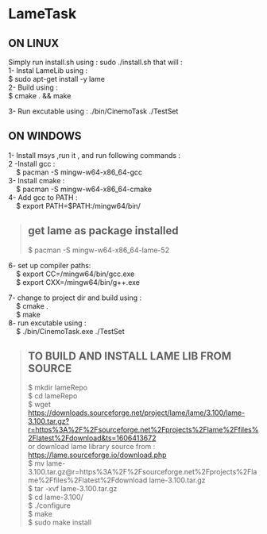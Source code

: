 # LameTask

## ON LINUX ##
Simply run install.sh using : sudo ./install.sh that will : <br/>
1- Instal LameLib using : <br/>
   $ sudo apt-get install -y lame <br/>
2- Build using : <br/>
   $ cmake . && make <br/>

3- Run excutable using : ./bin/CinemoTask ./TestSet

## ON WINDOWS ##
1- Install msys ,run it , and run following commands :<br/>
2 -Install gcc : <br/>
&nbsp;&nbsp;&nbsp;&nbsp;$ pacman -S mingw-w64-x86_64-gcc <br/>
3- Install cmake : <br/>
&nbsp;&nbsp;&nbsp;&nbsp;$ pacman -S mingw-w64-x86_64-cmake <br/>
4- Add gcc to PATH : <br/>
&nbsp;&nbsp;&nbsp;&nbsp;$ export PATH=$PATH:/mingw64/bin/ <br/>

> ## get lame as package installed <br/>
>  $ pacman -S mingw-w64-x86_64-lame-52 <br/>

6- set up compiler paths: <br/>
&nbsp;&nbsp;&nbsp;&nbsp;$ export CC=/mingw64/bin/gcc.exe <br/>
&nbsp;&nbsp;&nbsp;&nbsp;$ export CXX=/mingw64/bin/g++.exe <br/>

7- change to project dir and build using : <br/>
&nbsp;&nbsp;&nbsp;&nbsp;$ cmake . <br/>
&nbsp;&nbsp;&nbsp;&nbsp;$ make <br/>
8- run excutable using : <br/>
&nbsp;&nbsp;&nbsp;&nbsp;$ ./bin/CinemoTask.exe ./TestSet<br/>

> ## TO BUILD AND INSTALL LAME LIB FROM SOURCE 
>$ mkdir lameRepo <br/>
$ cd lameRepo<br/>
$ wget https://downloads.sourceforge.net/project/lame/lame/3.100/lame-3.100.tar.gz?r=https%3A%2F%2Fsourceforge.net%2Fprojects%2Flame%2Ffiles%2Flatest%2Fdownload&ts=1606413672 <br/> or download lame library source from : https://lame.sourceforge.io/download.php <br/> 
$ mv lame-3.100.tar.gz@r=https%3A%2F%2Fsourceforge.net%2Fprojects%2Flame%2Ffiles%2Flatest%2Fdownload lame-3.100.tar.gz <br/>
$ tar -xvf lame-3.100.tar.gz <br/>
$ cd lame-3.100/ <br/>
$ ./configure <br/>
$ make <br/>
$ sudo make install





